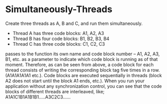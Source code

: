 # Simultaneously-Threads
 Create three threads as A, B and C, and run them simultaneously.

- Thread A has three code blocks: A1, A2, A3
- Thread B has four code blocks: B1, B2, B3, B4
- Thread C has three code blocks: C1, C2, C3

passes to the function its own name
and code block number – A1, A2, A3, B1, etc. as a parameter to indicate which code block
is running as of that moment. Therefore, as can be seen from above, a code block for each
thread consists of writing the corresponding block tag five times in a row. (A1A1A1A1A1
etc.). Code blocks are executed sequentially in threads (block A2 does not start until the
block A1 ends, etc.). When you run your application without any synchronization control,
you can see that the code blocks of different threads are interleaved, like;
A1A1C1B1A1B1B1.....A3C2C3......
